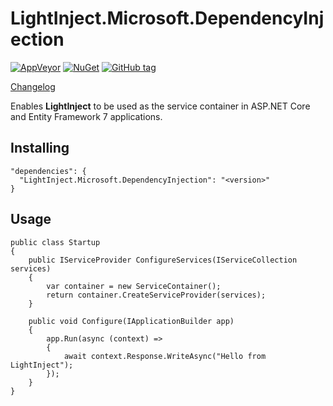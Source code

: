 # LightInject.Microsoft.DependencyInjection
[![AppVeyor](https://img.shields.io/appveyor/ci/gruntjs/grunt.svg?maxAge=2592000)](https://ci.appveyor.com/project/seesharper/lightinject-microsoft-dependencyinjection)
[![NuGet](https://img.shields.io/nuget/v/LightInject.Microsoft.DependencyInjection.svg?maxAge=2592000)]()
[![GitHub tag](https://img.shields.io/github/tag/seesharper/LightInject.Microsoft.DependencyInjection.svg?maxAge=2592000)]()

[Changelog](changelog.md)

Enables **LightInject** to be used as the service container in ASP.NET Core and Entity Framework 7 applications.
 
## Installing
```
"dependencies": {
  "LightInject.Microsoft.DependencyInjection": "<version>"
}
```
	
## Usage
```
public class Startup
{       
    public IServiceProvider ConfigureServices(IServiceCollection services)
    {
        var container = new ServiceContainer();
        return container.CreateServiceProvider(services);
    }
    
    public void Configure(IApplicationBuilder app)
    {          
        app.Run(async (context) =>
        {
            await context.Response.WriteAsync("Hello from LightInject");
        });
    }
}

```


